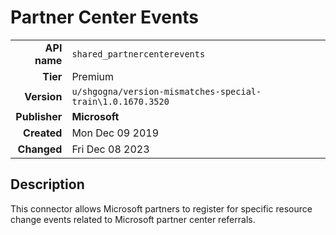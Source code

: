 # Partner Center Events
| | |
|-:|-|
|**API name**|`shared_partnercenterevents`|
|**Tier**|Premium|
|**Version**|`u/shgogna/version-mismatches-special-train\1.0.1670.3520`|
|**Publisher**|**Microsoft**|
|**Created**|Mon Dec 09 2019|
|**Changed**|Fri Dec 08 2023|

## Description
This connector allows Microsoft partners to register for specific resource change events related to Microsoft partner center referrals.
